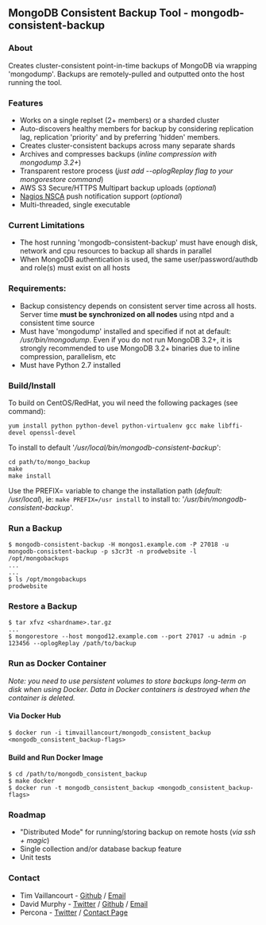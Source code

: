 ## MongoDB Consistent Backup Tool - mongodb-consistent-backup

### About

Creates cluster-consistent point-in-time backups of MongoDB via wrapping 'mongodump'. Backups are remotely-pulled and outputted onto the host running the tool.

### Features

- Works on a single replset (2+ members) or a sharded cluster
- Auto-discovers healthy members for backup by considering replication lag, replication 'priority' and by preferring 'hidden' members.
- Creates cluster-consistent backups across many separate shards
- Archives and compresses backups (*inline compression with mongodump 3.2+*)
- Transparent restore process (*just add --oplogReplay flag to your mongorestore command*)
- AWS S3 Secure/HTTPS Multipart backup uploads (*optional*)
- [Nagios NSCA](https://sourceforge.net/p/nagios/nsca) push notification support (*optional*)
- Multi-threaded, single executable

### Current Limitations
- The host running 'mongodb-consistent-backup' must have enough disk, network and cpu resources to backup all shards in parallel 
- When MongoDB authentication is used, the same user/password/authdb and role(s) must exist on all hosts

### Requirements:
- Backup consistency depends on consistent server time across all hosts. Server time **must be synchronized on all nodes** using ntpd and a consistent time source
- Must have 'mongodump' installed and specified if not at default: */usr/bin/mongodump*. Even if you do not run MongoDB 3.2+, it is strongly recommended to use MongoDB 3.2+ binaries due to inline compression, parallelism, etc
- Must have Python 2.7 installed

### Build/Install

To build on CentOS/RedHat, you wil need the following packages (see command):

```
yum install python python-devel python-virtualenv gcc make libffi-devel openssl-devel
```

To install to default '*/usr/local/bin/mongodb-consistent-backup*':

```
cd path/to/mongo_backup 
make
make install
```

Use the PREFIX= variable to change the installation path (*default: /usr/local*), ie: ```make PREFIX=/usr install``` to install to: '*/usr/bin/mongodb-consistent-backup*'.

### Run a Backup

```
$ mongodb-consistent-backup -H mongos1.example.com -P 27018 -u mongodb-consistent-backup -p s3cr3t -n prodwebsite -l /opt/mongobackups
...
...
$ ls /opt/mongobackups
prodwebsite
```

### Restore a Backup

```
$ tar xfvz <shardname>.tar.gz
...
$ mongorestore --host mongod12.example.com --port 27017 -u admin -p 123456 --oplogReplay /path/to/backup
```

### Run as Docker Container

*Note: you need to use persistent volumes to store backups long-term on disk when using Docker. Data in Docker containers is destroyed when the container is deleted.*

#### Via Docker Hub
```
$ docker run -i timvaillancourt/mongodb_consistent_backup <mongodb_consistent_backup-flags>
```

#### Build and Run Docker Image
```
$ cd /path/to/mongodb_consistent_backup
$ make docker
$ docker run -t mongodb_consistent_backup <mongodb_consistent_backup-flags>
```

### Roadmap

- "Distributed Mode" for running/storing backup on remote hosts (*via ssh + magic*)
- Single collection and/or database backup feature
- Unit tests

### Contact

- Tim Vaillancourt - [Github](https://github.com/timvaillancourt) / [Email](mailto:tim.vaillancourt@percona.com)
- David Murphy - [Twitter](https://twitter.com/dmurphy_data) / [Github](https://github.com/dbmurphy) / [Email](mailto:david.murphy@percona.com)
- Percona - [Twitter](https://twitter.com/Percona) / [Contact Page](https://www.percona.com/about-percona/contact)
